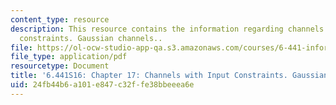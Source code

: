 ```yaml
---
content_type: resource
description: This resource contains the information regarding channels with input
  constraints. Gaussian channels..
file: https://ol-ocw-studio-app-qa.s3.amazonaws.com/courses/6-441-information-theory-spring-2016/24fb44b6a101e847c32ffe38bbeeea6e_MIT6_441S16_chapter_17.pdf
file_type: application/pdf
resourcetype: Document
title: '6.441S16: Chapter 17: Channels with Input Constraints. Gaussian Channels.'
uid: 24fb44b6-a101-e847-c32f-fe38bbeeea6e
---
```

